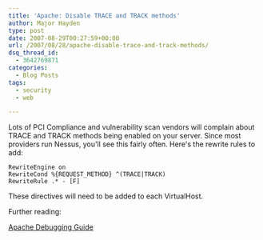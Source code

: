 ```yaml
---
title: 'Apache: Disable TRACE and TRACK methods'
author: Major Hayden
type: post
date: 2007-08-29T00:27:59+00:00
url: /2007/08/28/apache-disable-trace-and-track-methods/
dsq_thread_id:
  - 3642769871
categories:
  - Blog Posts
tags:
  - security
  - web

---
```

Lots of PCI Compliance and vulnerability scan vendors will complain about TRACE and TRACK methods being enabled on your server. Since most providers run Nessus, you'll see this fairly often. Here's the rewrite rules to add:

```
RewriteEngine on
RewriteCond %{REQUEST_METHOD} ^(TRACE|TRACK)
RewriteRule .* - [F]
```

These directives will need to be added to each VirtualHost.

Further reading:

[Apache Debugging Guide][1]

 [1]: http://httpd.apache.org/dev/debugging.html
